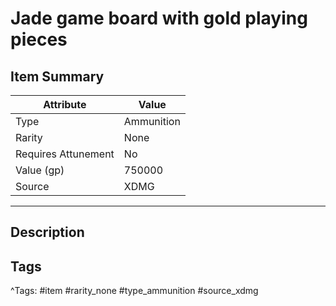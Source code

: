 # Jade game board with gold playing pieces

## Item Summary

| Attribute            | Value                        |
|----------------------|------------------------------|
| Type                 | Ammunition |
| Rarity               | None             |
| Requires Attunement  | No                |
| Value (gp)           | 750000    |
| Source               | XDMG |

---

## Description



## Tags

^Tags: #item #rarity_none #type_ammunition #source_xdmg
